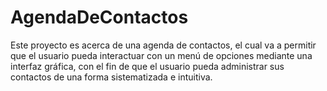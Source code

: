 # AgendaDeContactos

Este proyecto es acerca de una agenda de contactos, el cual va a permitir que el usuario pueda interactuar con un menú de opciones mediante una interfaz gráfica, con el fin de que el usuario pueda administrar sus contactos de una forma sistematizada e intuitiva.
